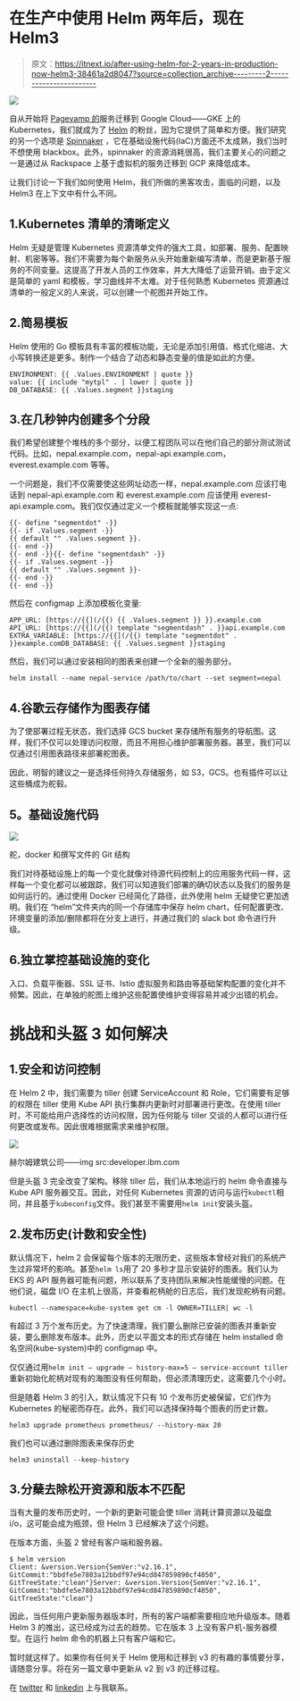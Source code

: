 # 在生产中使用 Helm 两年后，现在 Helm3

> 原文：<https://itnext.io/after-using-helm-for-2-years-in-production-now-helm3-38461a2d8047?source=collection_archive---------2----------------------->

![](img/243779f12475f6bf1878a5bfe99ee7eb.png)

自从开始将 [Pagevamp 的](https://www.pagevamp.com)服务迁移到 Google Cloud——GKE 上的 Kubernetes，我们就成为了 [Helm](https://helm.sh/) 的粉丝，因为它提供了简单和方便。我们研究的另一个选项是 [Spinnaker](https://www.spinnaker.io/) ，它在基础设施代码(IaC)方面还不太成熟，我们当时不想使用 blackbox。此外，spinnaker 的资源消耗很高，我们主要关心的问题之一是通过从 Rackspace 上基于虚拟机的服务迁移到 GCP 来降低成本。

让我们讨论一下我们如何使用 Helm，我们所做的黑客攻击，面临的问题，以及 Helm3 在上下文中有什么不同。

## 1.Kubernetes 清单的清晰定义

Helm 无疑是管理 Kubernetes 资源清单文件的强大工具，如部署、服务、配置映射、机密等等。我们不需要为每个新服务从头开始重新编写清单，而是更新基于服务的不同变量。这提高了开发人员的工作效率，并大大降低了运营开销。由于定义是简单的 yaml 和模板，学习曲线并不太难。对于任何熟悉 Kubernetes 资源通过清单的一般定义的人来说，可以创建一个舵图并开始工作。

## 2.简易模板

Helm 使用的 Go 模板具有丰富的模板功能，无论是添加引用值、格式化缩进、大小写转换还是更多。制作一个结合了动态和静态变量的值是如此的方便。

```
ENVIRONMENT: {{ .Values.ENVIRONMENT | quote }}
value: {{ include "mytpl" . | lower | quote }}
DB_DATABASE: {{ .Values.segment }}staging
```

## 3.在几秒钟内创建多个分段

我们希望创建整个堆栈的多个部分，以便工程团队可以在他们自己的部分测试测试代码。比如，nepal.example.com，nepal-api.example.com，everest.example.com 等等。

一个问题是，我们不仅需要使这些网址动态一样，nepal.example.com 应该打电话到 nepal-api.example.com 和 everest.example.com 应该使用 everest-api.example.com。我们仅仅通过定义一个模板就能够实现这一点:

```
{{- define "segmentdot" -}}
{{- if .Values.segment -}}
{{ default "" .Values.segment }}.
{{- end -}}
{{- end -}}{{- define "segmentdash" -}}
{{- if .Values.segment -}}
{{ default "" .Values.segment }}-
{{- end -}}
{{- end -}}
```

然后在 configmap 上添加模板化变量:

```
APP_URL: [https://{{](/{{) {{ .Values.segment }} }}.example.com
API_URL: [https://{{](/{{) template "segmentdash" . }}api.example.com
EXTRA_VARIABLE: [https://{{](/{{) template "segmentdot" . }}example.comDB_DATABASE: {{ .Values.segment }}staging
```

然后，我们可以通过安装相同的图表来创建一个全新的服务部分。

```
helm install --name nepal-service /path/to/chart --set segment=nepal
```

## 4.谷歌云存储作为图表存储

为了使部署过程无状态，我们选择 GCS bucket 来存储所有服务的导航图。这样，我们不仅可以处理访问权限，而且不用担心维护部署服务器。甚至，我们可以仅通过引用图表路径来部署舵图表。

因此，明智的建议之一是选择任何持久存储服务，如 S3，GCS。也有插件可以让这些桶成为舵毂。

## **5。基础设施代码**

![](img/eb02c256b75b72395599c31639b5d071.png)

舵，docker 和撰写文件的 Git 结构

我们对待基础设施上的每一个变化就像对待源代码控制上的应用服务代码一样，这样每一个变化都可以被跟踪，我们可以知道我们部署的确切状态以及我们的服务是如何运行的。通过使用 Docker 已经简化了路径，此外使用 helm 无疑使它更加透明。我们在
“helm”文件夹内的同一个存储库中保存 helm chart，任何配置更改、环境变量的添加/删除都将在分支上进行，并通过我们的 slack bot 命令进行升级。

## 6.独立掌控基础设施的变化

入口、负载平衡器、SSL 证书、Istio 虚拟服务和路由等基础架构配置的变化并不频繁。因此，在单独的舵图上维护这些配置使维护变得容易并减少出错的机会。

# 挑战和头盔 3 如何解决

## 1.安全和访问控制

在 Helm 2 中，我们需要为 tiller 创建 ServiceAccount 和 Role，它们需要有足够的权限在 tiller 使用 Kube API 执行集群内更新时对部署进行更改。在使用 tiller 时，不可能给用户选择性的访问权限，因为任何能与 tiller 交谈的人都可以进行任何更改或发布。因此很难根据需求来维护权限。

![](img/a9410e337be52ad5491fdf0f2e80c8ed.png)

赫尔姆建筑公司——img src:developer.ibm.com

但是头盔 3 完全改变了架构。移除 tiller 后，我们从本地运行的 helm 命令直接与 Kube API 服务器交互。因此，对任何 Kubernetes 资源的访问与运行`kubectl`相同，并且基于`kubeconfig`文件。我们甚至不需要用`helm init`安装头盔。

## 2.发布历史(计数和安全性)

默认情况下，helm 2 会保留每个版本的无限历史，这些版本曾经对我们的系统产生过非常坏的影响。甚至`helm ls`用了 20 多秒才显示安装好的图表。我们认为 EKS 的 API 服务器可能有问题，所以联系了支持团队来解决性能缓慢的问题。在他们说，磁盘 I/O 在主机上很高，并查看舵柄舱的日志后，我们发现舵柄有问题。

```
kubectl --namespace=kube-system get cm -l OWNER=TILLER| wc -l
```

有超过 3 万个发布历史。为了快速清理，我们要么删除已安装的图表并重新安装，要么删除发布版本。此外，历史以平面文本的形式存储在 helm installed 命名空间(kube-system)中的 configmap 中。

仅仅通过用`helm init — upgrade — history-max=5 — service-account tiller`重新初始化舵柄对现有的海图没有任何帮助，但必须清理历史，这需要几个小时。

但是随着 Helm 3 的引入，默认情况下只有 10 个发布历史被保留，它们作为 Kubernetes 的秘密而存在。此外，我们可以选择保持每个图表的历史计数。

```
helm3 upgrade prometheus prometheus/ --history-max 20
```

我们也可以通过删除图表来保存历史

```
helm3 uninstall --keep-history
```

## 3.分蘖去除松开资源和版本不匹配

当有大量的发布历史时，一个新的更新可能会使 tiller 消耗计算资源以及磁盘 i/o，这可能会成为瓶颈，但 Helm 3 已经解决了这个问题。

在版本方面，头盔 2 曾经有客户端和服务器。

```
$ helm version
Client: &version.Version{SemVer:"v2.16.1", GitCommit:"bbdfe5e7803a12bbdf97e94cd847859890cf4050", GitTreeState:"clean"}Server: &version.Version{SemVer:"v2.16.1", GitCommit:"bbdfe5e7803a12bbdf97e94cd847859890cf4050", GitTreeState:"clean"}
```

因此，当任何用户更新服务器版本时，所有的客户端都需要相应地升级版本。随着 Helm 3 的推出，这已经成为过去的趋势。它在版本 3 上没有客户机-服务器模型。在运行 helm 命令的机器上只有客户端和它。

暂时就这样了。如果你有任何关于 Helm 使用和迁移到 v3 的有趣的事情要分享，请随意分享。将在另一篇文章中更新从 v2 到 v3 的迁移过程。

在 [twitter](https://twitter.com/dwdRAJU) 和 [linkedin](https://www.linkedin.com/in/dwdraju/) 上与我联系。